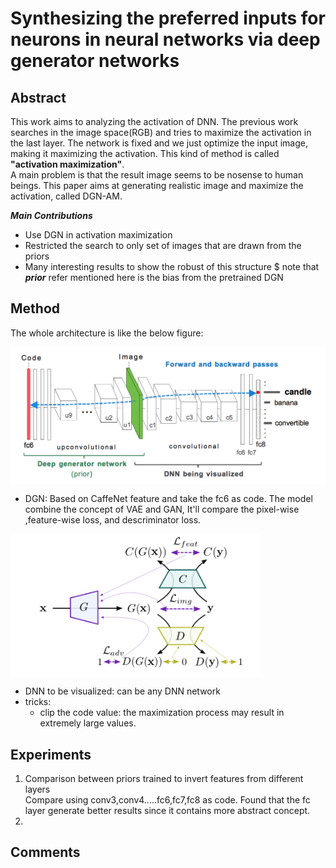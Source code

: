 # Synthesizing the preferred inputs for neurons in neural networks via deep generator networks

## Abstract
This work aims to analyzing the activation of DNN. The previous work searches in the image space(RGB) and
tries to maximize the activation in the last layer. The network is fixed and we just optimize the input image, 
making it maximizing the activation. This kind of method is called **"activation maximization"**.   
A main problem is that the result image seems to be nosense to human beings. This paper aims at generating realistic 
image and maximize the activation, called DGN-AM.   

***Main Contributions***

- Use DGN in activation maximization 
- Restricted the search to only set of images that are drawn from the priors
- Many interesting results to show the robust of this structure
$ note that ***prior*** refer mentioned here is the bias from the pretrained DGN

## Method
The whole architecture is like the below figure:    
<p><img src="./images/DGN_AM.png" align="center" width="800"></p>

- DGN: Based on CaffeNet feature and take the fc6 as code. The model combine the concept of VAE and GAN, It'll compare the pixel-wise ,feature-wise loss, and descriminator loss.   
<p><img src="./images/DGN.png" align="center" width="400"></p>

- DNN to be visualized: can be any DNN network
- tricks: 
  - clip the code value: the maximization process may result in extremely large values. 

## Experiments

1. Comparison between priors trained to invert features from different layers   
  Compare using conv3,conv4.....fc6,fc7,fc8 as code. Found that the fc layer generate better results since it contains 
  more abstract concept.
2. 


## Comments
